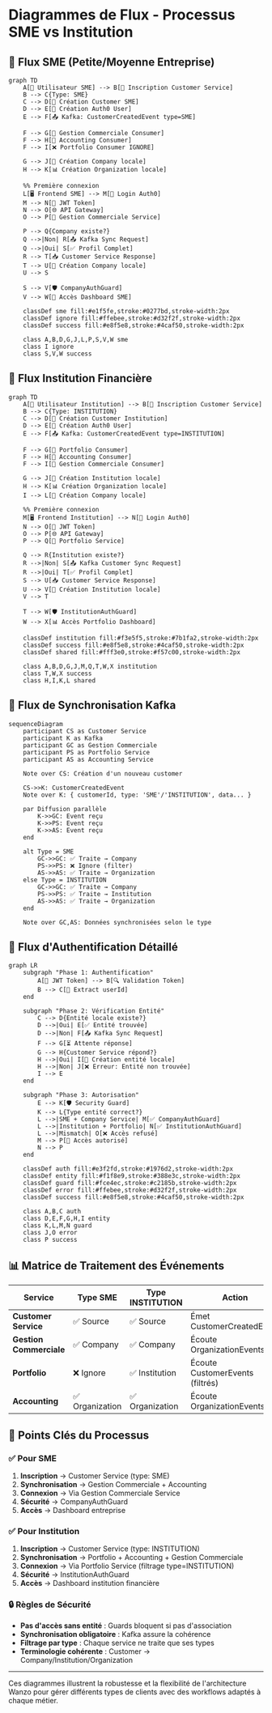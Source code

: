 # Diagrammes de Flux - Processus SME vs Institution

## 🏢 Flux SME (Petite/Moyenne Entreprise)

```mermaid
graph TD
    A[👤 Utilisateur SME] --> B[📝 Inscription Customer Service]
    B --> C{Type: SME}
    C --> D[🏪 Création Customer SME]
    D --> E[🔐 Création Auth0 User]
    E --> F[📤 Kafka: CustomerCreatedEvent type=SME]
    
    F --> G[📨 Gestion Commerciale Consumer]
    F --> H[📨 Accounting Consumer]
    F --> I[❌ Portfolio Consumer IGNORE]
    
    G --> J[🏢 Création Company locale]
    H --> K[📊 Création Organization locale]
    
    %% Première connexion
    L[🖥️ Frontend SME] --> M[🔑 Login Auth0]
    M --> N[🎫 JWT Token]
    N --> O[🌐 API Gateway]
    O --> P[🏢 Gestion Commerciale Service]
    
    P --> Q{Company existe?}
    Q -->|Non| R[📤 Kafka Sync Request]
    Q -->|Oui| S[✅ Profil Complet]
    R --> T[📥 Customer Service Response]
    T --> U[🔄 Création Company locale]
    U --> S
    
    S --> V[🛡️ CompanyAuthGuard]
    V --> W[📱 Accès Dashboard SME]
    
    classDef sme fill:#e1f5fe,stroke:#0277bd,stroke-width:2px
    classDef ignore fill:#ffebee,stroke:#d32f2f,stroke-width:2px
    classDef success fill:#e8f5e8,stroke:#4caf50,stroke-width:2px
    
    class A,B,D,G,J,L,P,S,V,W sme
    class I ignore
    class S,V,W success
```

## 🏦 Flux Institution Financière

```mermaid
graph TD
    A[👤 Utilisateur Institution] --> B[📝 Inscription Customer Service]
    B --> C{Type: INSTITUTION}
    C --> D[🏦 Création Customer Institution]
    D --> E[🔐 Création Auth0 User]
    E --> F[📤 Kafka: CustomerCreatedEvent type=INSTITUTION]
    
    F --> G[📨 Portfolio Consumer]
    F --> H[📨 Accounting Consumer]
    F --> I[📨 Gestion Commerciale Consumer]
    
    G --> J[🏦 Création Institution locale]
    H --> K[📊 Création Organization locale]
    I --> L[🏢 Création Company locale]
    
    %% Première connexion
    M[🖥️ Frontend Institution] --> N[🔑 Login Auth0]
    N --> O[🎫 JWT Token]
    O --> P[🌐 API Gateway]
    P --> Q[🏦 Portfolio Service]
    
    Q --> R{Institution existe?}
    R -->|Non| S[📤 Kafka Customer Sync Request]
    R -->|Oui| T[✅ Profil Complet]
    S --> U[📥 Customer Service Response]
    U --> V[🔄 Création Institution locale]
    V --> T
    
    T --> W[🛡️ InstitutionAuthGuard]
    W --> X[📊 Accès Portfolio Dashboard]
    
    classDef institution fill:#f3e5f5,stroke:#7b1fa2,stroke-width:2px
    classDef success fill:#e8f5e8,stroke:#4caf50,stroke-width:2px
    classDef shared fill:#fff3e0,stroke:#f57c00,stroke-width:2px
    
    class A,B,D,G,J,M,Q,T,W,X institution
    class T,W,X success
    class H,I,K,L shared
```

## 🔄 Flux de Synchronisation Kafka

```mermaid
sequenceDiagram
    participant CS as Customer Service
    participant K as Kafka
    participant GC as Gestion Commerciale
    participant PS as Portfolio Service
    participant AS as Accounting Service
    
    Note over CS: Création d'un nouveau customer
    
    CS->>K: CustomerCreatedEvent
    Note over K: { customerId, type: 'SME'/'INSTITUTION', data... }
    
    par Diffusion parallèle
        K->>GC: Event reçu
        K->>PS: Event reçu  
        K->>AS: Event reçu
    end
    
    alt Type = SME
        GC->>GC: ✅ Traite → Company
        PS->>PS: ❌ Ignore (filter)
        AS->>AS: ✅ Traite → Organization
    else Type = INSTITUTION
        GC->>GC: ✅ Traite → Company
        PS->>PS: ✅ Traite → Institution
        AS->>AS: ✅ Traite → Organization
    end
    
    Note over GC,AS: Données synchronisées selon le type
```

## 🔐 Flux d'Authentification Détaillé

```mermaid
graph LR
    subgraph "Phase 1: Authentification"
        A[🔑 JWT Token] --> B[🔍 Validation Token]
        B --> C[👤 Extract userId]
    end
    
    subgraph "Phase 2: Vérification Entité"
        C --> D{Entité locale existe?}
        D -->|Oui| E[✅ Entité trouvée]
        D -->|Non| F[📤 Kafka Sync Request]
        F --> G[⏳ Attente réponse]
        G --> H{Customer Service répond?}
        H -->|Oui| I[🔄 Création entité locale]
        H -->|Non| J[❌ Erreur: Entité non trouvée]
        I --> E
    end
    
    subgraph "Phase 3: Autorisation"
        E --> K[🛡️ Security Guard]
        K --> L{Type entité correct?}
        L -->|SME + Company Service| M[✅ CompanyAuthGuard]
        L -->|Institution + Portfolio| N[✅ InstitutionAuthGuard]
        L -->|Mismatch| O[❌ Accès refusé]
        M --> P[📱 Accès autorisé]
        N --> P
    end
    
    classDef auth fill:#e3f2fd,stroke:#1976d2,stroke-width:2px
    classDef entity fill:#f1f8e9,stroke:#388e3c,stroke-width:2px
    classDef guard fill:#fce4ec,stroke:#c2185b,stroke-width:2px
    classDef error fill:#ffebee,stroke:#d32f2f,stroke-width:2px
    classDef success fill:#e8f5e8,stroke:#4caf50,stroke-width:2px
    
    class A,B,C auth
    class D,E,F,G,H,I entity
    class K,L,M,N guard
    class J,O error
    class P success
```

## 📊 Matrice de Traitement des Événements

| Service | Type SME | Type INSTITUTION | Action |
|---------|----------|------------------|--------|
| **Customer Service** | ✅ Source | ✅ Source | Émet CustomerCreatedEvent |
| **Gestion Commerciale** | ✅ Company | ✅ Company | Écoute OrganizationEvents |
| **Portfolio** | ❌ Ignore | ✅ Institution | Écoute CustomerEvents (filtrés) |
| **Accounting** | ✅ Organization | ✅ Organization | Écoute OrganizationEvents |

## 🎯 Points Clés du Processus

### ✅ Pour SME
1. **Inscription** → Customer Service (type: SME)
2. **Synchronisation** → Gestion Commerciale + Accounting
3. **Connexion** → Via Gestion Commerciale Service
4. **Sécurité** → CompanyAuthGuard
5. **Accès** → Dashboard entreprise

### ✅ Pour Institution
1. **Inscription** → Customer Service (type: INSTITUTION)
2. **Synchronisation** → Portfolio + Accounting + Gestion Commerciale
3. **Connexion** → Via Portfolio Service (filtrage type=INSTITUTION)
4. **Sécurité** → InstitutionAuthGuard
5. **Accès** → Dashboard institution financière

### 🔒 Règles de Sécurité
- **Pas d'accès sans entité** : Guards bloquent si pas d'association
- **Synchronisation obligatoire** : Kafka assure la cohérence
- **Filtrage par type** : Chaque service ne traite que ses types
- **Terminologie cohérente** : Customer → Company/Institution/Organization

---

Ces diagrammes illustrent la robustesse et la flexibilité de l'architecture Wanzo pour gérer différents types de clients avec des workflows adaptés à chaque métier.
